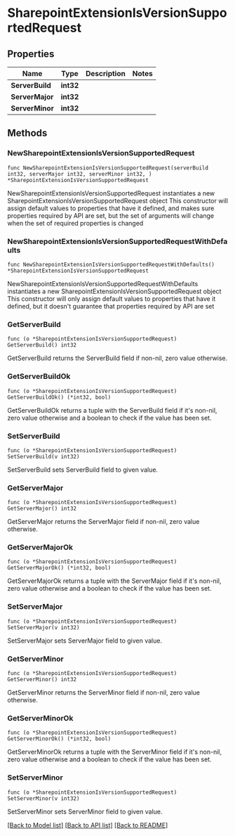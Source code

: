 # SharepointExtensionIsVersionSupportedRequest

## Properties

Name | Type | Description | Notes
------------ | ------------- | ------------- | -------------
**ServerBuild** | **int32** |  | 
**ServerMajor** | **int32** |  | 
**ServerMinor** | **int32** |  | 

## Methods

### NewSharepointExtensionIsVersionSupportedRequest

`func NewSharepointExtensionIsVersionSupportedRequest(serverBuild int32, serverMajor int32, serverMinor int32, ) *SharepointExtensionIsVersionSupportedRequest`

NewSharepointExtensionIsVersionSupportedRequest instantiates a new SharepointExtensionIsVersionSupportedRequest object
This constructor will assign default values to properties that have it defined,
and makes sure properties required by API are set, but the set of arguments
will change when the set of required properties is changed

### NewSharepointExtensionIsVersionSupportedRequestWithDefaults

`func NewSharepointExtensionIsVersionSupportedRequestWithDefaults() *SharepointExtensionIsVersionSupportedRequest`

NewSharepointExtensionIsVersionSupportedRequestWithDefaults instantiates a new SharepointExtensionIsVersionSupportedRequest object
This constructor will only assign default values to properties that have it defined,
but it doesn't guarantee that properties required by API are set

### GetServerBuild

`func (o *SharepointExtensionIsVersionSupportedRequest) GetServerBuild() int32`

GetServerBuild returns the ServerBuild field if non-nil, zero value otherwise.

### GetServerBuildOk

`func (o *SharepointExtensionIsVersionSupportedRequest) GetServerBuildOk() (*int32, bool)`

GetServerBuildOk returns a tuple with the ServerBuild field if it's non-nil, zero value otherwise
and a boolean to check if the value has been set.

### SetServerBuild

`func (o *SharepointExtensionIsVersionSupportedRequest) SetServerBuild(v int32)`

SetServerBuild sets ServerBuild field to given value.


### GetServerMajor

`func (o *SharepointExtensionIsVersionSupportedRequest) GetServerMajor() int32`

GetServerMajor returns the ServerMajor field if non-nil, zero value otherwise.

### GetServerMajorOk

`func (o *SharepointExtensionIsVersionSupportedRequest) GetServerMajorOk() (*int32, bool)`

GetServerMajorOk returns a tuple with the ServerMajor field if it's non-nil, zero value otherwise
and a boolean to check if the value has been set.

### SetServerMajor

`func (o *SharepointExtensionIsVersionSupportedRequest) SetServerMajor(v int32)`

SetServerMajor sets ServerMajor field to given value.


### GetServerMinor

`func (o *SharepointExtensionIsVersionSupportedRequest) GetServerMinor() int32`

GetServerMinor returns the ServerMinor field if non-nil, zero value otherwise.

### GetServerMinorOk

`func (o *SharepointExtensionIsVersionSupportedRequest) GetServerMinorOk() (*int32, bool)`

GetServerMinorOk returns a tuple with the ServerMinor field if it's non-nil, zero value otherwise
and a boolean to check if the value has been set.

### SetServerMinor

`func (o *SharepointExtensionIsVersionSupportedRequest) SetServerMinor(v int32)`

SetServerMinor sets ServerMinor field to given value.



[[Back to Model list]](../README.md#documentation-for-models) [[Back to API list]](../README.md#documentation-for-api-endpoints) [[Back to README]](../README.md)


